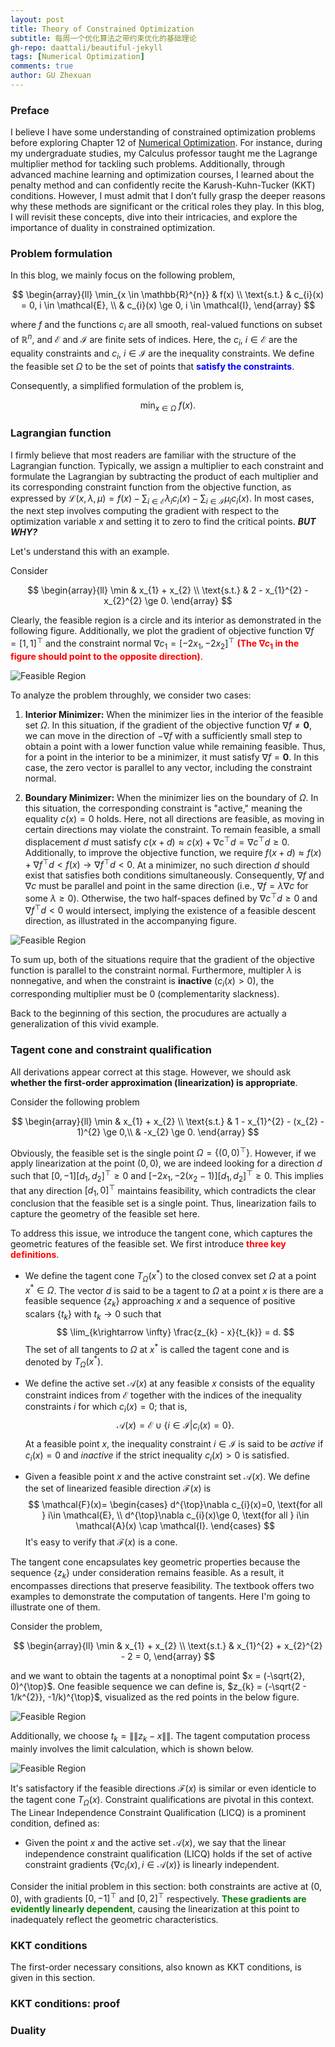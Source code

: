```yaml
---
layout: post
title: Theory of Constrained Optimization
subtitle: 每周一个优化算法之带约束优化的基础理论
gh-repo: daattali/beautiful-jekyll
tags: [Numerical Optimization]
comments: true
author: GU Zhexuan
---
```


### Preface

I believe I have some understanding of constrained optimization problems before exploring Chapter 12 of [Numerical Optimization][1]. For instance, during my undergraduate studies, my Calculus professor taught me the Lagrange multiplier method for tackling such problems. Additionally, through advanced machine learning and optimization courses, I learned about the penalty method and can confidently recite the Karush-Kuhn-Tucker (KKT) conditions. However, I must admit that I don’t fully grasp the deeper reasons why these methods are significant or the critical roles they play. In this blog, I will revisit these concepts, dive into their intricacies, and explore the importance of duality in constrained optimization.

### Problem formulation

In this blog, we mainly focus on the following problem,

$$
\begin{array}{ll}
    \min_{x \in \mathbb{R}^{n}} & f(x) \\
    \text{s.t.} & c_{i}(x) = 0, i \in \mathcal{E}, \\
                & c_{i}(x) \ge 0, i \in \mathcal{I},
\end{array}
$$

where $f$ and the functions $c_{i}$ are all smooth, real-valued functions on subset of $\mathbb{R}^{n}$, and $\mathcal{E}$ and $\mathcal{I}$ are finite sets of indices. Here, the $c_{i}$, $i \in \mathcal{E}$ are the equality constraints and $c_{i}$, $i \in \mathcal{I}$ are the inequality constraints. We define the feasible set $\Omega$ to be the set of points that **<span style="color:blue">satisfy the constraints</span>**.

Consequently, a simplified formulation of the problem is,

$$
\min_{x \in \Omega} ~ f(x).
$$

### Lagrangian function

I firmly believe that most readers are familiar with the structure of the Lagrangian function. Typically, we assign a multiplier to each constraint and formulate the Lagrangian by subtracting the product of each multiplier and its corresponding constraint function from the objective function, as expressed by $\mathcal{L}(x, \lambda, \mu) = f(x) - \sum_{i \in \mathcal{E}} \lambda_i c_i(x) - \sum_{i \in \mathcal{I}} \mu_i c_i(x)$. In most cases, the next step involves computing the gradient with respect to the optimization variable $x$ and setting it to zero to find the critical points. **_BUT WHY?_** 

Let's understand this with an example.

Consider

$$
\begin{array}{ll}
    \min & x_{1} + x_{2} \\
    \text{s.t.} & 2 - x_{1}^{2} - x_{2}^{2} \ge 0.
\end{array}
$$

Clearly, the feasible region is a circle and its interior as demonstrated in the following figure. Additionally, we plot the gradient of objective function $\nabla f = [1, 1]^{\top}$ and the constraint normal $\nabla c_{1} = [-2x_{1}, -2x_{2}]^{\top}$ **<span style="color:red">(The $\nabla c_{1}$ in the figure should point to the opposite direction)</span>**.

![Feasible Region](../assets/img/chapter12/fig1.png)

To analyze the problem throughly, we consider two cases:

1. **Interior Minimizer:** When the minimizer lies in the interior of the feasible set $\Omega$. In this situation, if the gradient of the objective function $\nabla f \neq \mathbf{0}$, we can move in the direction of  $-\nabla f$ with a sufficiently small step to obtain a point with a lower function value while remaining feasible. Thus, for a point in the interior to be a minimizer, it must satisfy $\nabla f = \mathbf{0}$. In this case, the zero vector is parallel to any vector, including the constraint normal.

2. **Boundary Minimizer:** When the minimizer lies on the boundary of $\Omega$. In this situation, the corresponding constraint is "active," meaning the equality $c(x) = 0$ holds. Here, not all directions are feasible, as moving in certain directions may violate the constraint. To remain feasible, a small displacement $d$ must satisfy $c(x+d)\approx c(x)+\nabla c^{\top}d = \nabla c^{\top}d\ge 0$. Additionally, to improve the objective function, we require $f(x+d) \approx f(x)+\nabla f^{\top}d < f(x) \rightarrow \nabla f^{\top}d <0$. At a minimizer, no such direction $d$ should exist that satisfies both conditions simultaneously. Consequently, $\nabla f$ and $\nabla c$ must be parallel and point in the same direction (i.e., $\nabla f = \lambda \nabla c$ for some $\lambda \geq 0$). Otherwise, the two half-spaces defined by $\nabla c^{\top} d \geq 0$ and $\nabla f^{\top} d < 0$ would intersect, implying the existence of a feasible descent direction, as illustrated in the accompanying figure.

![Feasible Region](../assets/img/chapter12/fig2.jpeg)

To sum up, both of the situations require that the gradient of the objective function is parallel to the constraint normal. Furthermore, multipler $\lambda$ is nonnegative, and when the constraint is **inactive** ($c_{i}(x) > 0$), the corresponding multiplier must be $0$ (complementarity slackness).

Back to the beginning of this section, the procudures are actually a generalization of this vivid example.

### Tagent cone and constraint qualification

All derivations appear correct at this stage. However, we should ask **whether the first-order approximation (linearization) is appropriate**.

Consider the following problem

$$
\begin{array}{ll}
    \min & x_{1} + x_{2} \\
    \text{s.t.} & 1 - x_{1}^{2} - (x_{2} - 1)^{2} \ge 0,\\
                & -x_{2} \ge 0.
\end{array}
$$

Obviously, the feasible set is the single point $\Omega = \{(0, 0)^{\top}\}$. However, if we apply linearization at the point $(0, 0)$, we are indeed looking for a direction $d$ such that $[0, -1][d_{1}, d_{2}]^{\top}\ge 0$ and $[-2x_{1}, -2(x_{2} - 1)][d_{1}, d_{2}]^{\top}\ge 0$. This implies that any direction $[d_{1}, 0]^{\top}$ maintains feasibility, which contradicts the clear conclusion that the feasible set is a single point. Thus, linearization fails to capture the geometry of the feasible set here.

To address this issue, we introduce the tangent cone, which captures the geometric features of the feasible set. We first introduce **<span style="color:red">three key definitions</span>**.

- We define the tagent cone $T_{\Omega}(x^{\ast})$ to the closed convex set $\Omega$ at a point $x^{\ast} \in \Omega$. The vector $d$ is said to be a tagent to $\Omega$ at a point $x$ is there are a feasible sequence $\{z_{k}\}$ approaching $x$ and a sequence of positive scalars $\{t_{k}\}$ with $t_{k}\rightarrow 0$ such that
$$
\lim_{k\rightarrow \infty} \frac{z_{k} - x}{t_{k}} = d.
$$
The set of all tangents to $\Omega$ at $x^{*}$ is called the tagent cone and is denoted by $T_{\Omega}(x^{\ast})$.


- We define the active set $\mathcal{A}(x)$ at any feasible $x$ consists of the equality constraint indices from $\mathcal{E}$ together with the indices of the inequality constraints $i$ for which $c_{i}(x)=0$; that is,
$$
\mathcal{A}(x) = \mathcal{E} \cup \{i\in\mathcal{I}|c_{i}(x)=0\}.
$$
At a feasible point $x$, the inequality constraint $i\in\mathcal{I}$ is said to be _active_ if $c_{i}(x)=0$ and _inactive_ if the strict inequality $c_{i}(x)>0$ is satisfied.


- Given a feasible point $x$ and the active constraint set $\mathcal{A}(x)$. We define the set of linearized feasible direction $\mathcal{F}(x)$ is 
$$
\mathcal{F}(x)=
\begin{cases}
    d^{\top}\nabla c_{i}(x)=0, \text{for all } i\in \mathcal{E}, \\
    d^{\top}\nabla c_{i}(x)\ge 0, \text{for all } i\in \mathcal{A}(x) \cap \mathcal{I}.
\end{cases}
$$
It's easy to verify that $\mathcal{F}(x)$ is a cone.

The tangent cone encapsulates key geometric properties because the sequence $\{z_{k}\}$ under consideration remains feasible. As a result, it encompasses directions that preserve feasibility. The textbook offers two examples to demonstrate the computation of tangents. Here I'm going to illustrate one of them.

Consider the problem,

$$
\begin{array}{ll}
    \min & x_{1} + x_{2} \\
    \text{s.t.} & x_{1}^{2} + x_{2}^{2} - 2 = 0,
\end{array}
$$

and we want to obtain the tagents at a nonoptimal point $x = (-\sqrt{2}, 0)^{\top}$. One feasible sequence we can define is, $z_{k} = (-\sqrt{2 - 1/k^{2}}, -1/k)^{\top}$, visualized as the red points in the below figure.

![Feasible Region](../assets/img/chapter12/fig3.jpeg)

Additionally, we choose $t_{k} = \|\|z_{k} - x\|\|$. The tagent computation process mainly involves the limit calculation, which is shown below.

![Feasible Region](../assets/img/chapter12/fig4.jpg)

It's satisfactory if the feasible directions $\mathcal{F}(x)$ is similar or even identicle to the tagent cone $T_{\Omega}(x)$. Constraint qualifications are pivotal in this context. The Linear Independence Constraint Qualification (LICQ) is a prominent condition, defined as:

- Given the point $x$ and the active set $\mathcal{A}(x)$, we say that the linear independence constraint qualification (LICQ) holds if the set of active constraint gradients $\{\nabla c_{i}(x), i \in \mathcal{A}(x)\}$ is linearly independent.

Consider the initial problem in this section: both constraints are active at $(0, 0)$, with gradients $[0, -1]^{\top}$ and $[0, 2]^{\top}$ respectively. **<span style="color:green">These gradients are evidently linearly dependent</span>**, causing the linearization at this point to inadequately reflect the geometric characteristics.

### KKT conditions

The first-order necessary consitions, also known as KKT conditions, is given in this section.

### KKT conditions: proof

### Duality


[1]: https://www.math.uci.edu/~qnie/Publications/NumericalOptimization.pdf